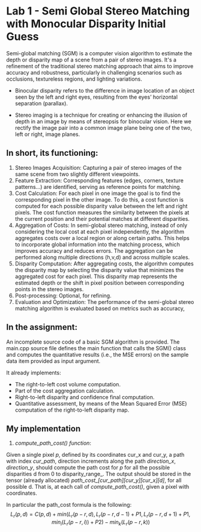 # Lab 1 - Semi Global Stereo Matching with Monocular Disparity Initial Guess

Semi-global matching (SGM) is a computer vision algorithm to estimate the depth or disparity map of a scene from a pair of stereo images. It's a refinement of the traditional stereo matching approach that aims to improve accuracy and robustness, particularly in challenging scenarios such as occlusions, textureless regions, and lighting variations.

- Binocular disparity refers to the difference in image location of an object seen by the left and right eyes, resulting from the eyes’ horizontal separation (parallax). 

- Stereo imaging is a technique for creating or enhancing the illusion of depth in an image by means of stereopsis for binocular vision. Here we rectify the image pair into a common image plane being one of the two, left or right, image planes.

## In short, its functioning:
1. Stereo Images Acquisition: Capturing a pair of stereo images of the same scene from two slightly different viewpoints. 
2. Feature Extraction: Corresponding features (edges, corners, texture patterns...) are identified, serving as reference points for matching.
3. Cost Calculation: For each pixel in one image the goal is to find the corresponding pixel in the other image. To do this, a cost function is computed for each possible disparity value between the left and right pixels. The cost function measures the similarity between the pixels at the current position and their potential matches at different disparities. 
4. Aggregation of Costs: In semi-global stereo matching, instead of only considering the local cost at each pixel independently, the algorithm aggregates costs over a local region or along certain paths. This helps to incorporate global information into the matching process, which improves accuracy and reduces errors. The aggregation can be performed along multiple directions (h,v,d) and across multiple scales.
5. Disparity Computation: After aggregating costs, the algorithm computes the disparity map by selecting the disparity value that minimizes the aggregated cost for each pixel. This disparity map represents the estimated depth or the shift in pixel position between corresponding points in the stereo images.
6. Post-processing: Optional, for refining.
7. Evaluation and Optimization: The performance of the semi-global stereo matching algorithm is evaluated based on metrics such as accuracy, 


## In the assignment:
An incomplete source code of a basic SGM algorithm is provided.
The main.cpp source file defines the main function that calls the SGM() class and computes the quantitative results (i.e., the MSE errors) on the sample data item provided as input argument.

It already implements:
- The right-to-left cost volume computation.
- Part of the cost aggregation calculation.
- Right-to-left disparity and confidence final computation.
- Quantitative assessment, by means of the Mean Squared Error (MSE) computation
of the right-to-left disparity map.

## My implementation

1. *compute_path_cost() function*:

Given a single pixel *p*, defined by its coordinates cur_x and cur_y, a path with index *cur_path*, direction increments along the path *direction_x*, *direction_y*, should compute the path cost for *p* for all the possible disparities d from 0 to disparity_range_. The output should be stored in the tensor (already allocated) *path_cost_[cur_path][cur_y][cur_x][d]*, for all possible d. That is, at each call of *compute_path_cost()*, given a pixel with coordinates.

In particular the path_cost formula is the following:
$$L_r(p,d) = C(p,d) + min(L_r(p-r,d), L_r(p-r,d-1) + P1, L_r(p-r,d+1) + P1, min_i(L_r(p-r,i)) + P2) - min_k(L_r(p-r,k))$$































	
